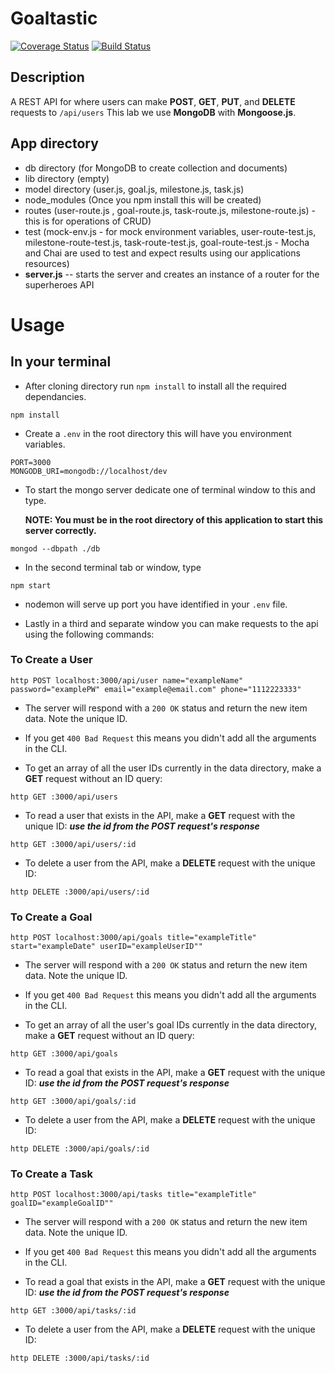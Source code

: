# Goaltastic
[![Coverage Status](https://coveralls.io/repos/github/devonhackley/goaltastic/badge.svg?branch=master)](https://coveralls.io/github/devonhackley/goaltastic?branch=master) [![Build Status](https://travis-ci.org/devonhackley/goaltastic.svg?branch=master)](https://travis-ci.org/devonhackley/goaltastic)

## Description
A REST API for where users can make **POST**, **GET**, **PUT**, and **DELETE** requests to `/api/users` This lab we use **MongoDB** with **Mongoose.js**.

## App directory
- db directory (for MongoDB to create collection and documents)
- lib directory (empty)
- model directory (user.js, goal.js, milestone.js, task.js)
- node_modules (Once you npm install this will be created)
- routes (user-route.js , goal-route.js, task-route.js, milestone-route.js) - this is for operations of CRUD)
- test (mock-env.js - for mock environment variables, user-route-test.js, milestone-route-test.js, task-route-test.js, goal-route-test.js - Mocha and Chai are used to test and expect results using our applications resources)
- **server.js** -- starts the server and creates an instance of a router for the superheroes API

# Usage
## In your terminal
- After cloning directory run `npm install` to install all the required dependancies.
```
npm install
```
- Create a `.env` in the root directory this will have you environment variables.
```
PORT=3000
MONGODB_URI=mongodb://localhost/dev
```
- To start the mongo server dedicate one of terminal window to this and type.

  **NOTE: You must be in the root directory of this application to start this server correctly.**
```
mongod --dbpath ./db
```
- In the second terminal tab or window, type
```
npm start
```
- nodemon will serve up port you have identified in your `.env` file.

- Lastly in a third and separate window you can make requests to the api using the following commands:

### To Create a User
```
http POST localhost:3000/api/user name="exampleName" password="examplePW" email="example@email.com" phone="1112223333"
```
- The server will respond with a `200 OK` status and return the new item data. Note the unique ID.

- If you get `400 Bad Request` this means you didn't add all the arguments in the CLI.

- To get an array of all the user IDs currently in the data directory, make a **GET** request without an ID query:
```
http GET :3000/api/users
```
- To read a user that exists in the API, make a **GET** request with the unique ID:
***use the id from the POST request's response***
```
http GET :3000/api/users/:id
```
- To delete a user from the API, make a **DELETE** request with the unique ID:
```
http DELETE :3000/api/users/:id
```

### To Create a Goal
```
http POST localhost:3000/api/goals title="exampleTitle" start="exampleDate" userID="exampleUserID""
```
- The server will respond with a `200 OK` status and return the new item data. Note the unique ID.

- If you get `400 Bad Request` this means you didn't add all the arguments in the CLI.

- To get an array of all the user's goal IDs currently in the data directory, make a **GET** request without an ID query:
```
http GET :3000/api/goals
```
- To read a goal that exists in the API, make a **GET** request with the unique ID:
***use the id from the POST request's response***
```
http GET :3000/api/goals/:id
```
- To delete a user from the API, make a **DELETE** request with the unique ID:
```
http DELETE :3000/api/goals/:id
```

### To Create a Task
```
http POST localhost:3000/api/tasks title="exampleTitle" goalID="exampleGoalID""
```
- The server will respond with a `200 OK` status and return the new item data. Note the unique ID.

- If you get `400 Bad Request` this means you didn't add all the arguments in the CLI.

- To read a goal that exists in the API, make a **GET** request with the unique ID:
***use the id from the POST request's response***
```
http GET :3000/api/tasks/:id
```
- To delete a user from the API, make a **DELETE** request with the unique ID:
```
http DELETE :3000/api/tasks/:id
```
